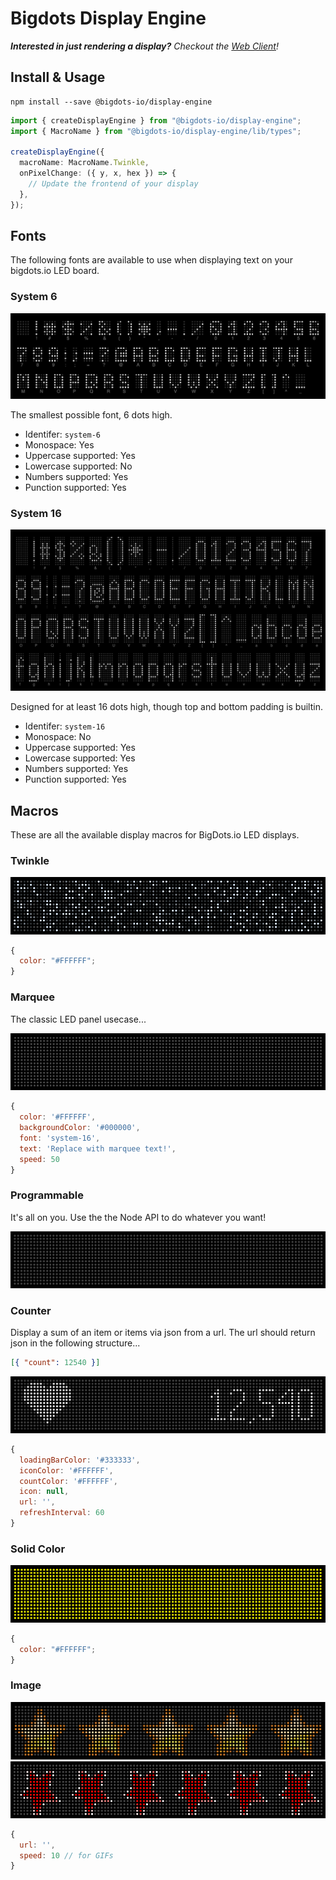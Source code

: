 # Bigdots Display Engine

_**Interested in just rendering a display?** Checkout the [Web Client](https://github.com/bigdots-io/web-client)!_

## Install & Usage

```
npm install --save @bigdots-io/display-engine
```

```ts
import { createDisplayEngine } from "@bigdots-io/display-engine";
import { MacroName } from "@bigdots-io/display-engine/lib/types";

createDisplayEngine({
  macroName: MacroName.Twinkle,
  onPixelChange: ({ y, x, hex }) => {
    // Update the frontend of your display
  },
});
```

## Fonts

The following fonts are available to use when displaying text on your bigdots.io LED board.

### System 6

![System 6](images/system-6.png)

The smallest possible font, 6 dots high.

- Identifer: `system-6`
- Monospace: Yes
- Uppercase supported: Yes
- Lowercase supported: No
- Numbers supported: Yes
- Punction supported: Yes

### System 16

![System 16](images/system-16.png)

Designed for at least 16 dots high, though top and bottom padding is builtin.

- Identifer: `system-16`
- Monospace: No
- Uppercase supported: Yes
- Lowercase supported: Yes
- Numbers supported: Yes
- Punction supported: Yes

## Macros

These are all the available display macros for BigDots.io LED displays.

### Twinkle

![Twinkle macro](images/twinkle.gif)

```js
{
  color: "#FFFFFF";
}
```

### Marquee

The classic LED panel usecase...

![Marquee macro](images/marquee.gif)

```js
{
  color: '#FFFFFF',
  backgroundColor: '#000000',
  font: 'system-16',
  text: 'Replace with marquee text!',
  speed: 50
}
```

### Programmable

It's all on you. Use the the Node API to do whatever you want!

![Programmable macro](images/programmable.png)

### Counter

Display a sum of an item or items via json from a url. The url should return json in the following structure...

```json
[{ "count": 12540 }]
```

![Counter macro](images/counter.png)

```js
{
  loadingBarColor: '#333333',
  iconColor: '#FFFFFF',
  countColor: '#FFFFFF',
  icon: null,
  url: '',
  refreshInterval: 60
}
```

### Solid Color

![Solid color macro](images/solid-color.png)

```js
{
  color: "#FFFFFF";
}
```

### Image

![Image macro](images/image.png)
![Image macro](images/image.gif)

```js
{
  url: '',
  speed: 10 // for GIFs
}
```
